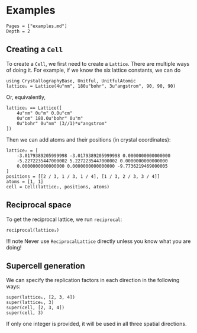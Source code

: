 # Examples

```@contents
Pages = ["examples.md"]
Depth = 2
```

## Creating a `Cell`

To create a `Cell`, we first need to create a `Lattice`.
There are multiple ways of doing it. For example, if we know the six lattice constants,
we can do

```@repl 1
using CrystallographyBase, Unitful, UnitfulAtomic
lattice₁ = Lattice(4u"nm", 180u"bohr", 3u"angstrom", 90, 90, 90)
```

Or, equivalently,

```@repl 1
lattice₁ == Lattice([
    4u"nm" 0u"m" 0.0u"cm"
    0u"cm" 180.0u"bohr" 0u"m"
    0u"bohr" 0u"nm" (3//1)*u"angstrom"
])
```

Then we can add atoms and their positions (in crystal coordinates):

```@repl 1
lattice₂ = [
    -3.0179389205999998 -3.0179389205999998 0.0000000000000000
    -5.2272235447000002 5.2272235447000002 0.0000000000000000
    0.0000000000000000 0.0000000000000000 -9.7736219469000005
]
positions = [[2 / 3, 1 / 3, 1 / 4], [1 / 3, 2 / 3, 3 / 4]]
atoms = [1, 1]
cell = Cell(lattice₂, positions, atoms)
```

## Reciprocal space

To get the reciprocal lattice, we run `reciprocal`:

```@repl 1
reciprocal(lattice₁)
```

!!! note
    Never use `ReciprocalLattice` directly unless you know what you are doing!

## Supercell generation

We can specify the replication factors in each direction in the following ways:

```@repl 1
super(lattice₁, [2, 3, 4])
super(lattice₁, 3)
super(cell, [2, 3, 4])
super(cell, 3)
```

If only one integer is provided, it will be used in all three spatial directions.
